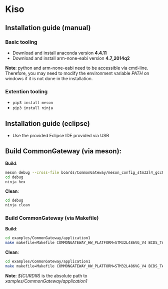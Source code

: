 # Kiso

## Installation guide (manual)
### Basic tooling
* Download and install anaconda version **4.4.11**
* Download and install arm-none-eabi version **4.7_2014q2**

**Note**: python and arm-none-eabi need to be accessible via cmd-line. Therefore, you may need to modify the environment variable *PATH* on windows if it is not done in the installation.

### Extention tooling
* ```pip3 install meson```
* ```pip3 install ninja```

## Installation guide (eclipse)
* Use the provided Eclipse IDE provided via USB

## Build CommonGateway (via meson):
**Build**:
```bash
meson debug --cross-file boards/CommonGateway/meson_config_stm32l4_gcc8.ini
cd debug
ninja hex
```
**Clean**:
```bash
cd debug
ninja clean
```

### Build CommonGateway (via Makefile)
**Build**:
```bash
cd examples/CommonGateway/application1
make makefile=Makefile COMMONGATEWAY_HW_PLATFORM=STM32L486VG_V4 BCDS_TARGET_PLATFORM=stm32 BCDS_COMMON_MAKEFILE=$(CURDIR)/common.mk
```
**Clean**:
```bash
cd examples/CommonGateway/application1
make makefile=Makefile COMMONGATEWAY_HW_PLATFORM=STM32L486VG_V4 BCDS_TARGET_PLATFORM=stm32 BCDS_COMMON_MAKEFILE=$(CURDIR)/common.mk
```

**Note**: *$(CURDIR)* is the absolute path to *xamples/CommonGateway/application1*
